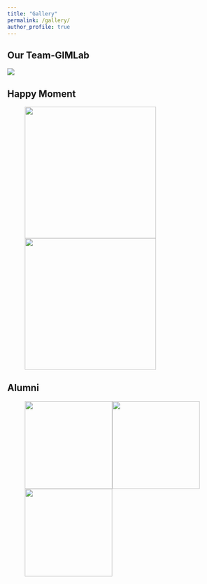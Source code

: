 ```yaml
---
title: "Gallery"
permalink: /gallery/
author_profile: true
---
```


## Our Team-GIMLab

<img src="/MingyuYan-ICT/images/jucan_2023_09.jpeg" />

## Happy Moment

<figure>
<img src="/MingyuYan-ICT/images/xiangshang2022_10.jpeg" width=300/><img src="/MingyuYan-ICT/images/ccf_youbo.jpeg" width=300/>
</figure>


## Alumni

<figure>
<img src="/MingyuYan-ICT/images/lushengjian.jpeg" width=200/><img src="/MingyuYan-ICT/images/lihan.jpeg" width=200/><img src="/MingyuYan-ICT/images/tanlong_zoumo.jpeg" width=200/>
</figure>
